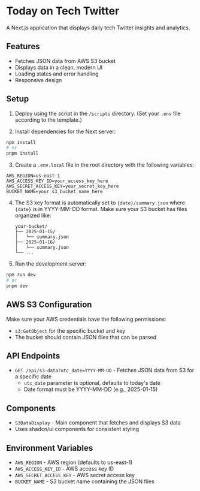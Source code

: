 # Today on Tech Twitter

A Next.js application that displays daily tech Twitter insights and analytics.

## Features

- Fetches JSON data from AWS S3 bucket
- Displays data in a clean, modern UI
- Loading states and error handling
- Responsive design

## Setup

1. Deploy using the script in the `/scripts` directory. (Set your `.env` file according to the template.)

2. Install dependencies for the Next server:
```bash
npm install
# or
pnpm install
```

3. Create a `.env.local` file in the root directory with the following variables:
```env
AWS_REGION=us-east-1
AWS_ACCESS_KEY_ID=your_access_key_here
AWS_SECRET_ACCESS_KEY=your_secret_key_here
BUCKET_NAME=your_s3_bucket_name_here
```

4. The S3 key format is automatically set to `{date}/summary.json` where `{date}` is in YYYY-MM-DD format.
   Make sure your S3 bucket has files organized like:
   ```
   your-bucket/
   ├── 2025-01-15/
   │   └── summary.json
   ├── 2025-01-16/
   │   └── summary.json
   └── ...
   ```

5. Run the development server:
```bash
npm run dev
# or
pnpm dev
```

## AWS S3 Configuration

Make sure your AWS credentials have the following permissions:
- `s3:GetObject` for the specific bucket and key
- The bucket should contain JSON files that can be parsed

## API Endpoints

- `GET /api/s3-data?utc_date=YYYY-MM-DD` - Fetches JSON data from S3 for a specific date
  - `utc_date` parameter is optional, defaults to today's date
  - Date format must be YYYY-MM-DD (e.g., 2025-01-15)

## Components

- `S3DataDisplay` - Main component that fetches and displays S3 data
- Uses shadcn/ui components for consistent styling

## Environment Variables

- `AWS_REGION` - AWS region (defaults to us-east-1)
- `AWS_ACCESS_KEY_ID` - AWS access key ID
- `AWS_SECRET_ACCESS_KEY` - AWS secret access key
- `BUCKET_NAME` - S3 bucket name containing the JSON files 